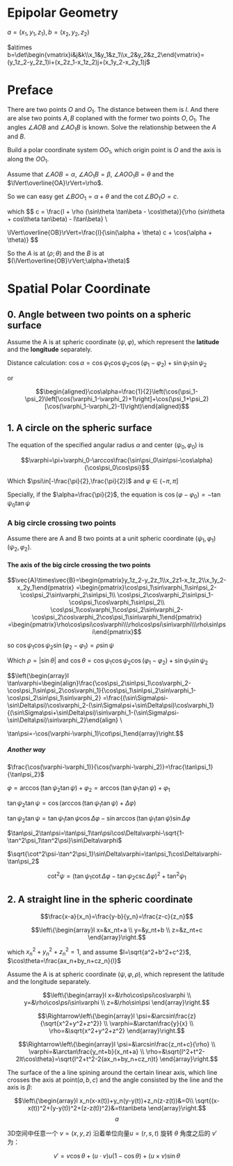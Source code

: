 Epipolar Geometry
=================

$a=(x_1,y_1,z_1),b=(x_2,y_2,z_2)$

$a\times b=\det\begin{vmatrix}i&j&k\\x_1&y_1&z_1\\x_2&y_2&z_2\end{vmatrix}=(y_1z_2-y_2z_1)i+(x_2z_1-x_1z_2)j+(x_1y_2-x_2y_1)j$

# Preface

There are two points $O$ and $O_1$. The distance between them is $l$. And there are alse two points $A, B$
coplaned with the former two points $O, O_1$. The angles $\angle AOB$ and $\angle AO_1B$ is known.
Solve the relationship between the $A$ and $B$.

Build a polar coordinate system $OO_1$, which origin point is $O$ and the axis is along the $OO_1$.

Assume that $\angle AOB=\alpha$, $\angle AO_1B=\beta$, $\angle AOO_1B=\theta$ and the $\lVert\overline{OA}\rVert=\rho$.

So we can easy get $\angle BOO_1=\alpha+\theta$ and the $\cot\angle BO_1O=c$.

which
$$
c = \frac{l + \rho (\sin\theta \tan\beta - \cos\theta)}{\rho (sin\theta + cos\theta tan\beta) - l\tan\beta} \\

\lVert\overline{OB}\rVert=\frac{l}{\sin(\alpha + \theta) c + \cos(\alpha + \theta)}
$$

So the $A$ is at $(\rho;\theta)$ and the $B$ is at $(\lVert\overline{OB}\rVert;\alpha+\theta)$

# Spatial Polar Coordinate

## 0. Angle between two points on a spheric surface
Assume the A is at spheric coordinate $(\psi, \varphi)$, which represent the **latitude** and the **longitude** separately.

Distance calculation: $\cos\alpha=\cos\psi_1\cos\psi_2\cos(\varphi_1-\varphi_2)+\sin\psi_1\sin\psi_2$

or

$$\begin{aligned}\cos\alpha=\frac{1}{2}\left(\cos(\psi_1-\psi_2)\left[\cos(\varphi_1-\varphi_2)+1\right]+\cos(\psi_1+\psi_2)[\cos(\varphi_1-\varphi_2)-1]\right)\end{aligned}$$

## 1. A circle on the spheric surface
The equation of the specified angular radius $\alpha$ and center $(\psi_0, \varphi_0)$ is

$$\varphi=\pi+\varphi_0-\arccos\frac{\sin\psi_0\sin\psi-\cos\alpha}{\cos\psi_0\cos\psi}$$

Which $\psi\in[-\frac{\pi}{2},\frac{\pi}{2}]$ and $\varphi\in(-\pi,\pi]$

Specially, if the $\alpha=\frac{\pi}{2}$, the equation is $\cos(\varphi-\varphi_0)=-\tan\psi_0\tan\psi$


### A big circle crossing two points
Assume there are A and B two points at a unit spheric coordinate $(\psi_1, \varphi_1)$ $(\psi_2, \varphi_2)$.

#### The axis of the big circle crossing the two points
$$\vec{A}\times\vec{B}=\begin{pmatrix}y_1z_2-y_2z_1\\x_2z1-x_1z_2\\x_1y_2-x_2y_1\end{pmatrix}
=\begin{pmatrix}\cos\psi_1\sin\varphi_1\sin\psi_2-\cos\psi_2\sin\varphi_2\sin\psi_1\\
  \cos\psi_2\cos\varphi_2\sin\psi_1-\cos\psi_1\cos\varphi_1\sin\psi_2\\
  \cos\psi_1\cos\varphi_1\cos\psi_2\sin\varphi_2-\cos\psi_2\cos\varphi_2\cos\psi_1\sin\varphi_1\end{pmatrix}
=\begin{pmatrix}\rho\cos\psi\cos\varphi\\\rho\cos\psi\sin\varphi\\\rho\sin\psi\end{pmatrix}$$

so $\cos\psi_1\cos\psi_2\sin(\varphi_2-\varphi_1)=\rho\sin\psi$

Which $\rho=|\sin\theta|$ and $\cos\theta=\cos\psi_1\cos\psi_2\cos(\varphi_1-\varphi_2)+\sin\psi_1\sin\psi_2$

$$\left\{\begin{array}l \tan\varphi=\begin{align}\frac{\cos\psi_2\sin\psi_1\cos\varphi_2-\cos\psi_1\sin\psi_2\cos\varphi_1}{\cos\psi_1\sin\psi_2\sin\varphi_1-\cos\psi_2\sin\psi_1\sin\varphi_2}
=\frac{(\sin\Sigma\psi-\sin\Delta\psi)\cos\varphi_2-(\sin\Sigma\psi+\sin\Delta\psi)\cos\varphi_1}{(\sin\Sigma\psi+\sin\Delta\psi)\sin\varphi_1-(\sin\Sigma\psi-\sin\Delta\psi)\sin\varphi_2}\end{align} \\

\tan\psi=-\cos(\varphi-\varphi_1)\cot\psi_1\end{array}\right.$$

##### Another way

$\frac{\cos(\varphi-\varphi_1)}{\cos(\varphi-\varphi_2)}=\frac{\tan\psi_1}{\tan\psi_2}$

$\varphi=\arccos(\tan\psi_2\tan\psi)+\varphi_2=\arccos(\tan\psi_1\tan\psi)+\varphi_1$

$\tan\psi_2\tan\psi=\cos(\arccos(\tan\psi_1\tan\psi)+\Delta\varphi)$

$\tan\psi_2\tan\psi=\tan\psi_1\tan\psi\cos\Delta\varphi-\sin\arccos(\tan\psi_1\tan\psi)\sin\Delta\varphi$

$\tan\psi_2\tan\psi=\tan\psi_1\tan\psi\cos\Delta\varphi-\sqrt{1-\tan^2\psi_1\tan^2\psi}\sin\Delta\varphi$

$\sqrt{\cot^2\psi-\tan^2\psi_1}\sin\Delta\varphi=\tan\psi_1\cos\Delta\varphi-\tan\psi_2$

$$\cot^2\psi=(\tan\psi_1\cot\Delta\varphi-\tan\psi_2\csc\Delta\varphi)^2+\tan^2\psi_1$$


## 2. A straight line in the spheric coordinate

$$\frac{x-a}{x_n}=\frac{y-b}{y_n}=\frac{z-c}{z_n}$$

$$\left\{\begin{array}l x=&x_nt+a \\ y=&y_nt+b \\ z=&z_nt+c \end{array}\right.$$

which $x_n^2+y_n^2+z_n^2=1$, and assume $l=\sqrt{a^2+b^2+c^2}$, $\cos\theta=\frac{ax_n+by_n+cz_n}{l}$


Assume the A is at spheric coordinate $(\psi, \varphi, \rho)$, which represent the latitude and the longitude separately.

$$\left\{\begin{array}l x=&\rho\cos\psi\cos\varphi \\ y=&\rho\cos\psi\sin\varphi \\ z=&\rho\sin\psi \end{array}\right.$$


$$\Rightarrow\left\{\begin{array}l \psi=&\arcsin\frac{z}{\sqrt{x^2+y^2+z^2}} \\ \varphi=&\arctan\frac{y}{x} \\ \rho=&\sqrt{x^2+y^2+z^2} \end{array}\right.$$


$$\Rightarrow\left\{\begin{array}l \psi=&\arcsin\frac{z_nt+c}{\rho} \\ \varphi=&\arctan\frac{y_nt+b}{x_nt+a} \\ \rho=&\sqrt{l^2+t^2-2lt\cos\theta}=\sqrt{l^2+t^2-2(ax_n+by_n+cz_n)t} \end{array}\right.$$

The surface of the a line spining around the certain linear axis, which line crosses the axis at point$(a,b,c)$ and the angle consisted by the line and the axis is $\beta$:

$$\left\{\begin{array}l x_n(x-x(t))+y_n(y-y(t))+z_n(z-z(t))&=0\\ \sqrt{(x-x(t))^2+(y-y(t))^2+(z-z(t))^2}&=t\tan\beta \end{array}\right.$$
$$a $$

3D空间中任意一个 $v=(x,y,z)$ 沿着单位向量$u=(r,s,t)$ 旋转 $\theta$ 角度之后的 $v'$ 为：

$$v'=v\cos\theta+(u\cdot v)u(1-\cos\theta)+(u\times v)\sin\theta$$

